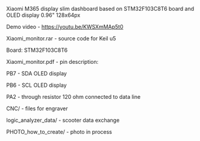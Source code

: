 
Xiaomi M365 display slim dashboard based on STM32F103C8T6 board and OLED display 0.96" 128x64px

Demo video - https://youtu.be/KWSXmMAp5t0

Xiaomi_monitor.rar - source code for Keil u5

Board: STM32F103C8T6

Xiaomi_monitor.pdf - pin description:

PB7 - SDA OLED display

PB6 - SCL OLED display

PA2 - through resistor 120 ohm connected to data line

CNC/ - files for engraver

logic_analyzer_data/ - scooter data exchange

PHOTO_how_to_create/ - photo in process

